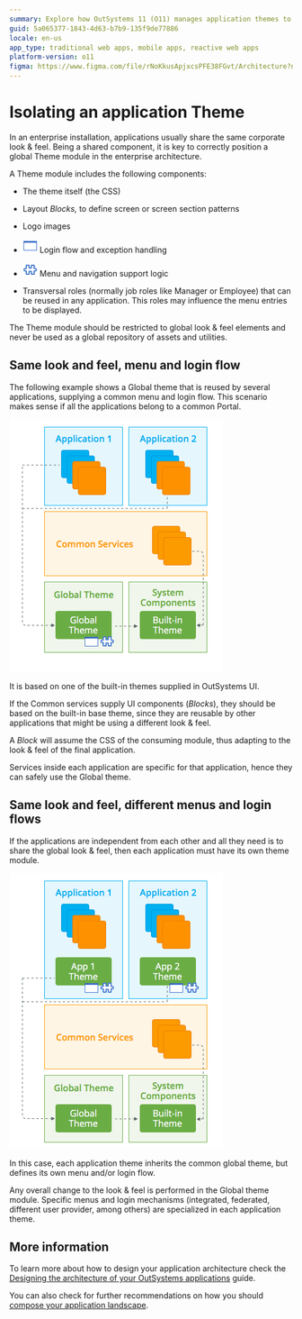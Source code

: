 ```yaml
---
summary: Explore how OutSystems 11 (O11) manages application themes to ensure consistent enterprise look & feel while allowing customization.
guid: 5a065377-1843-4d63-b7b9-135f9de77886
locale: en-us
app_type: traditional web apps, mobile apps, reactive web apps
platform-version: o11
figma: https://www.figma.com/file/rNoKkusApjxcsPFE38FGvt/Architecture?node-id=1343:653
---
```


# Isolating an application Theme

In an enterprise installation, applications usually share the same corporate look & feel. Being a shared component, it is key to correctly position a global Theme module in the enterprise architecture.

A Theme module includes the following components:

* The theme itself (the CSS)

* Layout *Blocks,* to define screen or screen section patterns

* Logo images

* ![Diagram illustrating login flow and exception handling components in an application theme.](images/isolating-app-theme_0.png "Login Flow and Exception Handling Components") Login flow and exception handling

* ![Diagram showing menu and navigation support logic within an application theme.](images/isolating-app-theme_1.png "Menu and Navigation Support Logic") Menu and navigation support logic

* Transversal roles (normally job roles like Manager or Employee) that can be reused in any application. This roles may influence the menu entries to be displayed.

<div class="warning" markdown="1">

The Theme module should be restricted to global look & feel elements and never be used as a global repository of assets and utilities.

</div>

## Same look and feel, menu and login flow

The following example shows a Global theme that is reused by several applications, supplying a common menu and login flow. This scenario makes sense if all the applications belong to a common Portal.

![Architecture diagram depicting global theme reuse across multiple applications, with common services and system components.](images/isolating-app-theme_2.png "Global Theme Reuse Across Applications")

It is based on one of the built-in themes supplied in OutSystems UI.

If the Common services supply UI components (*Blocks*), they should be based on the built-in base theme, since they are reusable by other applications that might be using a different look & feel.

A *Block* will assume the CSS of the consuming module, thus adapting to the look & feel of the final application.

Services inside each application are specific for that application, hence they can safely use the Global theme.

## Same look and feel, different menus and login flows

If the applications are independent from each other and all they need is to share the global look & feel, then each application must have its own theme module.

![Architecture diagram showing independent application themes inheriting from a global theme, with separate app themes and common services.](images/isolating-app-theme_3.png "Independent Application Themes Inheriting Global Theme")

In this case, each application theme inherits the common global theme, but defines its own menu and/or login flow.

Any overall change to the look & feel is performed in the Global theme module. Specific menus and login mechanisms (integrated, federated, different user provider, among others) are specialized in each application theme.

## More information

To learn more about how to design your application architecture check the [Designing the architecture of your OutSystems applications](../intro.md) guide.

You can also check for further recommendations on how you should [compose your application landscape](06-app-composition.md).
